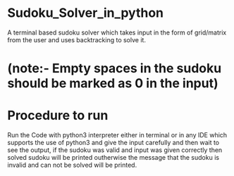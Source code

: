 # Sudoku_Solver_in_python
A terminal based sudoku solver which takes input in the form of grid/matrix from the user and uses backtracking to solve it.
# (note:- Empty spaces in the sudoku should be marked as 0 in the input)

# Procedure to run
Run the Code with python3 interpreter either in terminal or in any IDE which supports the use of python3 and give the input carefully and then wait to see the output, if the sudoku was valid and input was given correctly then solved sudoku will be printed outherwise the message that the sudoku is invalid and can not be solved will be printed.
